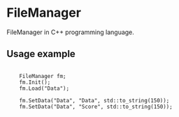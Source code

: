 # FileManager

FileManager in C++ programming language.

Usage example
-------------
<pre><code>
	FileManager fm;
	fm.Init();
	fm.Load("Data");

	fm.SetData("Data", "Data", std::to_string(150));
	fm.SetData("Data", "Score", std::to_string(150));
</code></pre>

